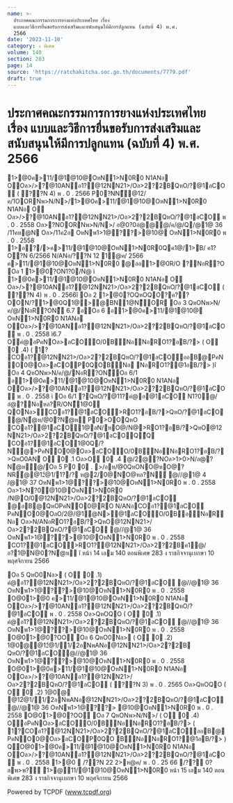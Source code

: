 ```yaml
---
name: >-
  ประกาศคณะกรรมการการยางแห่งประเทศไทย เรื่อง
  แบบและวิธีการยื่นขอรับการส่งเสริมและสนับสนุนให้มีการปลูกแทน (ฉบับที่ 4) พ.ศ.
  2566
date: '2023-11-10'
category: ง พิเศษ
volume: 140
section: 283
page: 14
source: 'https://ratchakitcha.soc.go.th/documents/7779.pdf'
draft: true
---
```


# ประกาศคณะกรรมการการยางแห่งประเทศไทย เรื่อง แบบและวิธีการยื่นขอรับการส่งเสริมและสนับสนุนให้มีการปลูกแทน (ฉบับที่ 4) พ.ศ. 2566

1>@0ค>11/@1@10@OหN1>N0R0 N1ANอ OOล>/>?@10ANอ1?@12NN21>/Oล>2?2BQหO/?@1ลCO ( ??N 4) พ . 0 . 2566 P0?NN็@12/ค/1OORNพ>N/N>/1>@0ค>11/@1@10@OหN1>N0R0 N1ANอ O Oล>/>?@10ANอ1?@12NN21>/Oล>2?2BQหO/?@1ลCO พ . 0 . 2558 Oล>?NOORNพ>N/N>/ อ@0?0อํ@@@/ค/@/Q/@1@ 36 /11คห@N Oล>/11ค2อ OหNพ1>1@??>@10@ OหN1>N0R0 พ . 0 . 2558 1>อ?/>ค>11/@1@10@OหN1>N0R0Qค1@/1>B/ ค1?O?N 6/2566 N/ANอ/??N 12 1@ค/ 2566 ค>11/@1@10@OหN1>N0R0 @ออ1>@0R/O ?NอR?O Oอ 1 1>@0?ON1?0/N@ ì 1>@0ค>11/@1@10@OหN1>N0R0 N1ANอ O Oล>/>?@10ANอ1?@12NN21>/Oล>2?2BQหO/?@1ลCO ( ??N 4) พ . 0 . 2566î Oอ 2 1>@0?OQหOQO?ค??OON/?1>@0Q1@>@BN1@N็OR Oอ 3 QหONพ>N/ค/@/NอR?ON็ 6.7 อOอ 6 อ1>@0ค>11/@1@10@ OหN1>N0R0 N1ANอ OOล>/>?@10ANอ1?@12NN21>/Oล>2?2BQหO/?@1ลCO พ . 0 . 2558 ì6.7 Oคํ@อPคNOล>ลCOO/0BNอNอRO1?อB/?> ( O 0 .4) ( 1? COอ1?@12NN21>/Oล>2?2BQหO/?@1ลCOออB@PคNO0@Oล>ลCOP0QOBNอ NอRO1?@1อB/?> )î Oอ 4 QหONพ>N/ค/@/NอR?ON็Oอ 6/1 อ1>@0ค>11/@1@10@OหN1>N0R0 N1ANอ OOล>/>?@10ANอ1?@12NN21>/Oล>2?2BQหO/?@1ลCO พ . 0 . 2558 ì Oอ 6/1 ?QหO/?@11?คํ@อ@1ลCO N1?0@/ลํ@?Nอหล?R/ON็1@0ี QONล>ีCOอ1?@1ลCO>RO1?อB/?>QหO/?@1ลCO@/N้@ห/@0?Nํ@ห P0>OOQหO COอ1?@1ลCO1@ลN/หO@/N@>RO1?อB/?>QหO@12NN21>/Oล>2?2BQหO/?@1ลCOQีQ COอ1?@1ลCO1@0Q/?N@>PคNO0@Oล>ลCOO/0BNอNอRO1?อB/?>QหO0AN O 0 .1 Oล>O 0 .4 @/2@?NOล>1>0>N/ล@?Nํ@ห@/Oอ 5 P0 0 . >/อห/@0QหONO@หO@?NRํ@@12ํ@1/1?/? ห@2/0@NO@หล?N์ @//@1@ 4 /@1@ 37 OหNพ1>1@??>@10@OหN1>N0R0 พ . 0 . 2558 Oล>1>N?0@10@OหN1>N0R0 /N@O/0@12NN21>/Oล>2?2BQหO/?@1ลCO @อB@QหOPคNO0@RO N/ANอCOอ1?@1ลCO PคNO0@OลO/2@/@1ํ@N>@1ลCOO/0BอNอRNอ Oล>N/ANอRO1?อB/?>QหO@12NN21>/ Oล>2?2BQหO/?@1ลCO @//@1@ 36 OหNพ1>1@??>@10@OหN1>N0R0 พ . 0 . 2558 CO1?@1ลCO>RO1?@12NN21>/Oล>2?2Bค1@/อ?1@N@0?Nํ@ห î หน้า 14 เลม 140 ตอนพิเศษ 283 ง ราชกิจจานุเบกษา 10 พฤศจิกายน 2566

Oอ 5 QหO0Nล> ( O 0 .1) คํ@อ1?@12NN21>/Oล>2?2BQหO/?@1ลCO @//@1@ 36 OหNพ1>1@??>@10@OหN1>N0R0 พ . 0 . 2558 O@01>@0 ค>11/@1@10@OหN1>N0R0 N1ANอ OOล>/>?@10ANอ1?@12NN21>/Oล>2?2BQหO/? @1ลCO พ . 0 . 2558 Oล>QหOQO ( O 0 .1) คํ@อ1?@12NN21>/Oล>2?2BQหO/?@1ลCO @//@1@ 36 OหNพ1>1@??>@10@OหN1>N0R0 พ . 0 . 2558 O@01>@0?OO Oอ 6 QหO0Nล> ( O 0 .2) 1@0@@12ํ@1/1/2อNพANอ@12NN21>/Oล>2?2B QหO/?@1ลCO@//@1@ 36 OหNพ1>1@??>@10@OหN1>N0R0 พ . 0 . 2558 O@01>@0ค>11/@1@10@OหN1>N0R0 N1ANอ OOล>/>?@10ANอ1?@12NN21>/ Oล>2?2BQหO/?@1ลCO ( ??N 3) พ . 0 . 2565 Oล>QหOQO ( O 0 .2) 1@0@ @12ํ@1/1/2อNพANอ@12NN21>/Oล>2?2BQหO/?@1ลCO@//@1@ 36 OหNพ1>1@??> @10@OหN1>N0R0 พ . 0 . 2558 O@01>@0?OO Oอ 7 QหONพ>N/N>/ ( O 0 .4) OอPคNOล>ลCOO/0BNอNอRO1?อB/?> ( 1?COอ1?@12NN21>/Oล>2?2BQหO/?@1ลCOออB@PคNO0@Oล>ลCOP0QO BNอNอRO1?@1อB/?> ) QO@01>@0ค>11/@1@10@OหN1>N0R0 N1ANอ OOล>/>?@10ANอ1?@12NN21>/Oล>2?2BQหO/?@1ลCO พ . 0 . 2558 1>@0  /??N 22 2>ห@ค/ พ . 0 . 25 66 /?? 0?ลพ>พ?์ 1>@11/@1@10@OหN1>N0R0 หน้า 15 เลม 140 ตอนพิเศษ 283 ง ราชกิจจานุเบกษา 10 พฤศจิกายน 2566









Powered by TCPDF (www.tcpdf.org)
